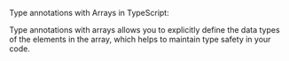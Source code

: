 Type annotations with Arrays in TypeScript:

Type annotations with arrays allows you to explicitly define the data types of the elements in the array, which helps to maintain type safety in your code.
